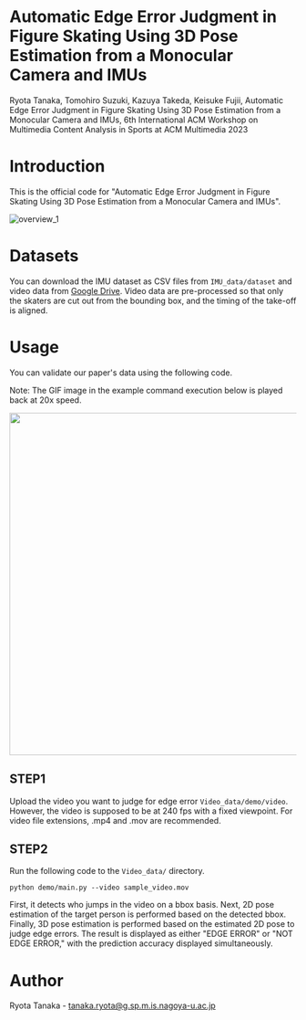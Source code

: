 # Automatic Edge Error Judgment in Figure Skating Using 3D Pose Estimation from a Monocular Camera and IMUs

Ryota Tanaka, Tomohiro Suzuki, Kazuya Takeda, Keisuke Fujii, Automatic Edge Error Judgment in Figure Skating Using 3D Pose Estimation from a Monocular Camera and IMUs, 6th International ACM Workshop on Multimedia Content Analysis in Sports at ACM Multimedia 2023

# Introduction

This is the official code for "Automatic Edge Error Judgment in Figure Skating Using 3D Pose Estimation from a Monocular Camera and IMUs".

![overview_1](https://github.com/ryota-takedalab/JudgeAI-LutzEdge/assets/102862947/7c062b99-4ada-460b-82de-4d0e7a07c979)

# Datasets

You can download the IMU dataset as CSV files from `IMU_data/dataset` and video data from [Google Drive](https://drive.google.com/drive/folders/1WzERNs04uo_5xjybfKcXYOC9v8KL6Hk2?usp=drive_link).
Video data are pre-processed so that only the skaters are cut out from the bounding box, and the timing of the take-off is aligned.

# Usage
You can validate our paper's data using the following code.

Note: The GIF image in the example command execution below is played back at 20x speed.

<img src="https://github.com/ryota-takedalab/JudgeAI-LutzEdge/assets/102862947/b088c223-fbd9-45b7-83ca-f15b496a73c2" width="600">

## STEP1
Upload the video you want to judge for edge error `Video_data/demo/video`. However, the video is supposed to be at 240 fps with a fixed viewpoint.
For video file extensions, .mp4 and .mov are recommended.

## STEP2
Run the following code to the `Video_data/` directory.

`python demo/main.py --video sample_video.mov`

First, it detects who jumps in the video on a bbox basis.
Next, 2D pose estimation of the target person is performed based on the detected bbox.
Finally, 3D pose estimation is performed based on the estimated 2D pose to judge edge errors.
The result is displayed as either "EDGE ERROR" or "NOT EDGE ERROR," with the prediction accuracy displayed simultaneously.

# Author

Ryota Tanaka - tanaka.ryota@g.sp.m.is.nagoya-u.ac.jp
